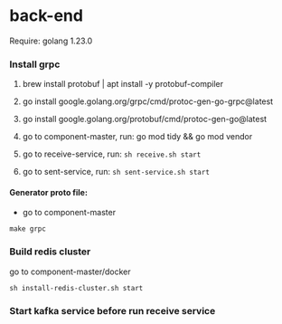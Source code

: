 # back-end

Require: golang 1.23.0

### Install grpc

1. brew install protobuf | apt install -y protobuf-compiler
2. go install google.golang.org/grpc/cmd/protoc-gen-go-grpc@latest
3. go install google.golang.org/protobuf/cmd/protoc-gen-go@latest

1. go to component-master, run: go mod tidy && go mod vendor
2. go to receive-service, run: `sh receive.sh start`
3. go to sent-service, run: `sh sent-service.sh start`

#### Generator proto file:
- go to component-master
```
make grpc

```

### Build redis cluster

go to component-master/docker

```
sh install-redis-cluster.sh start
```

### Start kafka service before run receive service
